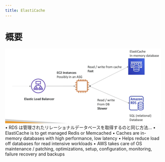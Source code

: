 ```yaml
---
title: ElastiCache
---
```


# 概要

![ElastiCache](./ElastiCache.png)
• RDS は管理されたリレーショナルデータベースを取得するのと同じ方法...
• ElastiCache is to get managed Redis or Memcached
• Caches are in-memory databases with high performance, low latency
• Helps reduce load off databases for read intensive workloads
• AWS takes care of OS maintenance / patching, optimizations, setup, configuration, monitoring, failure recovery and backups

